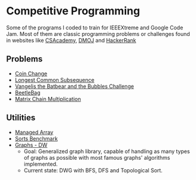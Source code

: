 # Competitive Programming

Some of the programs I coded to train for IEEEXtreme and Google Code Jam.
Most of them are classic programming problems or challenges found in websites like [CSAcademy](csacademy.com), [DMOJ](dmoj.ca) and [HackerRank](hackerrank.com)

## Problems

- [Coin Change](https://github.com/AlecBp/competitive-programming/blob/master/CoinChange/src/coinchange/CoinChange.java)
- [Longest Common Subsequence](https://github.com/AlecBp/competitive-programming/blob/master/LongestCommonSubsequence/src/longestcommonsubsequence/LongestCommonSubsequence.java)
- [Vangelis the Batbear and the Bubbles Challenge](https://github.com/AlecBp/competitive-programming/blob/master/VangelisTheBatbearAndTheBubblesChallenge/src/vangelisthebatbearandthebubbleschallenge/VangelisTheBatbearAndTheBubblesChallenge.java)
- [BeetleBag](https://github.com/AlecBp/competitive-programming/blob/master/BeetleBag/src/beetlebag/BeetleBag.java)
- [Matrix Chain Multiplication](https://github.com/AlecBp/competitive-programming/blob/master/MatrixChainMultiplication/src/matrixchainmultiplication/MatrixChainMultiplication.java)

## Utilities
- [Managed Array](https://github.com/AlecBp/competitive-programming/blob/master/ManagedArray)
- [Sorts Benchmark](https://github.com/AlecBp/competitive-programming/blob/master/SortsBenchmark/src/sortsbenchmark/SortsBenchmark.java)
- [Graphs - DW](https://github.com/AlecBp/competitive-programming/blob/master/Graphs)
    - Goal: Generalized graph library, capable of handling as many types of graphs as possible with most famous graphs' algorithms implemented.
    - Current state: DWG with BFS, DFS and Topological Sort.
